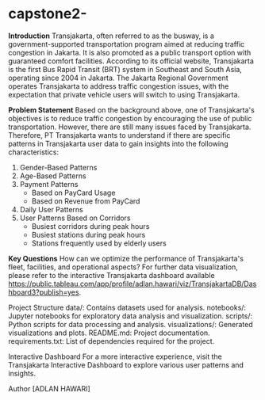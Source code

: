 # capstone2-
**Introduction**
Transjakarta, often referred to as the busway, is a government-supported transportation program aimed at reducing traffic congestion in Jakarta. It is also promoted as a public transport option with guaranteed comfort facilities. According to its official website, Transjakarta is the first Bus Rapid Transit (BRT) system in Southeast and South Asia, operating since 2004 in Jakarta. The Jakarta Regional Government operates Transjakarta to address traffic congestion issues, with the expectation that private vehicle users will switch to using Transjakarta.

**Problem Statement**
Based on the background above, one of Transjakarta's objectives is to reduce traffic congestion by encouraging the use of public transportation. However, there are still many issues faced by Transjakarta. Therefore, PT Transjakarta wants to understand if there are specific patterns in Transjakarta user data to gain insights into the following characteristics:

1. Gender-Based Patterns
2. Age-Based Patterns
3. Payment Patterns
    - Based on PayCard Usage
    - Based on Revenue from PayCard
4. Daily User Patterns
5. User Patterns Based on Corridors
    - Busiest corridors during peak hours
    - Busiest stations during peak hours
    - Stations frequently used by elderly users

**Key Questions**
How can we optimize the performance of Transjakarta's fleet, facilities, and operational aspects?
For further data visualization, please refer to the interactive Transjakarta dashboard available https://public.tableau.com/app/profile/adlan.hawari/viz/TransjakartaDB/Dashboard3?publish=yes.

Project Structure
data/: Contains datasets used for analysis.
notebooks/: Jupyter notebooks for exploratory data analysis and visualization.
scripts/: Python scripts for data processing and analysis.
visualizations/: Generated visualizations and plots.
README.md: Project documentation.
requirements.txt: List of dependencies required for the project.

Interactive Dashboard
For a more interactive experience, visit the Transjakarta Interactive Dashboard to explore various user patterns and insights.

Author
[ADLAN HAWARI]
